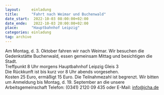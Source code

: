 ```yaml
---
layout:     einladung
title:      "Fahrt nach Weimar und Buchenwald"
date_start:  2022-10-03 08:00:00+02:00
date_ende:   2022-10-03 20:00:00+02:00
place:      "Hauptbahnhof Leipzig"
categories: einladung
tag: archive
---
```


Am Montag, d. 3. Oktober fahren wir nach Weimar.
Wir besuchen die Gedenkstätte Buchenwald,
essen gemeinsam Mittag
und besichtigen die Stadt.
<br>
Treffpunkt 8 Uhr morgens Hauptbahnhof Leipzig Gleis 3
<br>
Die Rückkunft ist bis kurz vor 8 Uhr abends vorgesehen.
<br>
Kosten 25 Euro, ermäßigt 15 Euro.
Die Teilnahmezahl ist begrenzt.
Wir bitten um Anmeldung bis Montag, d. 19. September
an die unsere Arbeitsgemeinschaft
Telefon: (0341) 2120 09 435 oder
E-Mail: info@jcha.de

